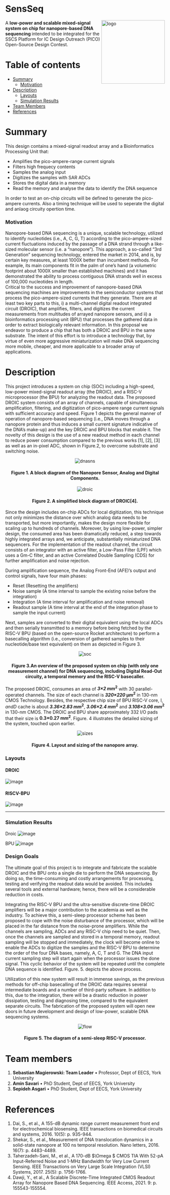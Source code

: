 # SensSeq


<img align="right" width="200" src=/figures/logo.png alt="logo">

A <b> low-power and scalable  mixed-signal system on chip for nanopore-based DNA sequencing </b> intended to be integrated for the SSCS Platform for IC Design Outreach (PICO) Open-Source Design Contest. </br>

Table of contents
==============================
<!--ts-->
  * [Summary](#Summary)
    * [Motivation](#Motivation)
  * [Description](#Description)
    * [Layouts](#Layouts)
    * [Simulation Results](#Simulation-Results)
  * [Team Members](#Team-Members)  
  * [References](#References)
<!--te-->

Summary
=======

This design contains a mixed-signal readout array and a Bioinformatics Processing Unit that:
-  Amplifies the pico-ampere-range current signals
-  Filters high frequecy contents
-  Samples the analog input 
-  Digitizes the samples with SAR ADCs
-  Stores the digital data in a memory
-  Read the memory and analyse the data to identify the DNA sequence</br>

In order to test an on-chip circuits will be defined to generate the pico-ampere currents. Also a timing technique will be used to seperate the digital and anlaog circuity opertion time.
 
### Motivation

Nanopore-based DNA sequencing is a unique, scalable technology, utilized to identify nucleotides (i.e., A, C, G, T) according to the pico-ampere-sized current fluctuations induced by the passage of a DNA strand through a like-sized molecular sensor (i.e. a “nanopore”).   This approach, a so-called “3rd Generation” sequencing technology, entered the market in 2014, and is, by certain key measures, at least 1000X better than incumbent methods.  For example, its main components fit in the palm of one’s hand (a volumetric footprint about 1000X smaller than established machines) and it has demonstrated the ability to process contiguous DNA strands well in excess of 100,000 nucleotides in length.  
Critical to the success and improvement of nanopore-based DNA sequencing machines are improvements in the semiconductor systems that process the pico-ampere-sized currents that they generate.  There are at least two key parts to this, i) a multi-channel digital readout integrated circuit (DROIC), that amplifies, filters, and digitizes the current measurements from multitudes of arrayed nanopore sensors, and ii) a bioinformatics processing unit (BPU) that processes the gathered data in order to extract biologically relevant information.
In this proposal we endeavor to produce a chip that has both a DROIC and BPU in the same substrate.  The intent of this effort is to introduce a technology that, by virtue of even more aggressive miniaturization will make DNA sequencing more mobile, cheaper, and more applicable to a broader array of applications.


Description
===========

This project introduces a system on chip (SOC) including a high-speed, low-power mixed-signal readout array (the DROIC), and a RISC-V microprocessor (the BPU) for analyzing the readout data. The proposed DROIC system consists of an array of channels, capable of simultaneous amplification, filtering, and digitization of pico-ampere range current signals with sufficient accuracy and speed. Figure 1 depicts the general manner of operation of nanopore-based sequencing (i.e., DNA moves through a nanopore protein and thus induces a small current signature indicative of the DNA’s make-up) and the key DROIC and BPU blocks that enable it.  The novelty of this design is the use of a new readout method in each channel to reduce power consumption compared to the previous works [1], [2], [3] as well as an in-pixel ADC, shown in Figure.2, to overcome substrate and switching noise. 
 
<p align="center">
  <img src=/figures/dnasns.png alt="dnasns"/>
</p>
<h4 align="center">Figure 1. A block diagram of the Nanopore Sensor, Analog and Digital Components.</h4>
   


 
<p align="center">
  <img src=/figures/droic.png alt="droic"/>
</p>
<h4 align="center">Figure 2. A simplified block diagram of DROIC[4].</h4>

Since the design includes on-chip ADCs for local digitization, this technique not only minimizes the distance over which analog data needs to be transported, but more importantly, makes the design more flexible for scaling up to hundreds of channels. Moreover, by using low-power, simpler design, the consumed area has been dramatically reduced, a step towards highly integrated arrays and, we anticipate, substantially miniaturized DNA sequencers.
For the implementation of the readout channel, the circuit consists of an integrator with an active filter, a Low-Pass Filter (LPF) which uses a Gm-C filter, and an active Correlated Double Sampling (CDS) for further amplification and noise rejection.

During amplification sequence, the Analog Front-End (AFE)’s output and control signals, have four main phases:
-  Reset (Resetting the amplifiers)
-  Noise sample (A time interval to sample the existing noise before the integration)
-  Integration (A time interval for amplification and noise removal)
-  Readout sample (A time interval at the end of the integration phase to sample the input current)</br>

Next, samples are converted to their digital equivalent using the local ADCs and then  serially transmitted  to a memory before being fetched by the RISC-V BPU (based on the open-source Rocket architecture) to perform a basecalling algorithm (i.e., conversion of gathered samples to their nucleotide/base text equivalent) on them as depicted in Figure 3.

<p align="center">
  <img src=/figures/soc.png alt="soc"/>
</p>
<h4 align="center">Figure 3.An overview of the proposed system on chip (with only one measurement channel) for DNA sequencing, including Digital Read-Out circuity, a temporal memory and the RISC-V basecaller.</h4>

The proposed DROIC, consumes an area of **_3×2 mm_<sup>2</sup>** with 30 parallel-operated channels. The size of each channel is **_320×220_ μm<sup>2</sup>** in 130-nm CMOS Technology. Besides, the respective chip size of BPU RISC-V core, I$, and D$ cache is about **_3.36×2.83 mm_<sup>2</sup>**, **_3.06×2.4 mm_<sup>2</sup>** and **_3.108×3.06 mm_<sup>2</sup>** in 130-nm CMOS.  The DROIC and BPU share approximately 332 I/O pads that their size is **0.3×0.27 mm<sup>2</sup>**. Figure. 4 illustrates the detailed sizing of the system, touched upon earlier.
  
<p align="center">
  <img src=/figures/sizes.png alt="sizes"/>
</p><h4 align="center">Figure 4. Layout and sizing of the nanopore array.</h4>


### Layouts


#### DROIC
![image](./layouts/droic.png)

#### RISCV-BPU
![image](./layouts/bpu.png)


---
### Simulation Results

Droic
![image](./layouts/droic-res.png)

BPU
![image](./layouts/bpu-res.png)

### Design Goals
The ultimate goal of this project is to integrate and fabricate the scalable  DROIC and the BPU onto a single  die to perform the DNA sequencing. By doing so, the time-consuming and costly arrangements  for processing, testing and verifying the readout data would be avoided. This  includes several tools and external hardware; hence, there will be a considerable reduction in  costs.

Integrating the RISC-V BPU and the ultra-sensitive discrete-time DROIC amplifiers will be a major contribution to the academia as well as the industry. To achieve this, a semi-sleep processor scheme has been proposed to cope with the noise disturbance of the processor, which will be placed in the far distance from the noise-prone amplifiers.  While the channels are sampling, ADCs and any RISC-V chip need to be quiet. Then, once the channels are sampled and stored in a temporal memory, readout sampling will be stopped and immediately, the clock will become online to  enable the   ADCs to digitize the samples and the RISC-V BPU to determine the order of the four DNA bases, namely, A, C, T and G. The DNA input current sampling step will start again when the processor issues the done signal. This cyclic behavior of the system will be repeated until the complete DNA sequence is identified. Figure. 5. depicts the above process. 

Utilization of this new system will result in immense savings, as the previous methods for off-chip basecalling of the DROIC data requires several intermediate boards and a number of third-party software. In addition to this, due to the integration, there will be a drastic reduction in power dissipation, testing and diagnosing time, compared to the equivalent separate circuits. 
The fabrication of the proposed system will open new doors in future development and design of low-power, scalable DNA sequencing systems.


<p align="center">
  <img src=/figures/flow.png alt="flow"/>
</p> 
 <h4 align="center">Figure 5. The diagram of a semi-sleep RISC-V processor.</h4> 


Team members
============

1.	**Sebastian Magierowski: Team Leader**
  •	Professor, Dept of EECS, York University
2.	**Amin Savari**
  •	PhD Student, Dept of EECS, York University
3.	**Sepideh Asgari**
  •	PhD Student, Dept of EECS, York University

References
==========

1.	Dai, S., et al., A 155-dB dynamic range current measurement front end for electrochemical biosensing. IEEE transactions on biomedical circuits and systems, 2016. 10(5): p. 935-944.
2.	Shekar, S., et al., Measurement of DNA translocation dynamics in a solid-state nanopore at 100 ns temporal resolution. Nano letters, 2016. 16(7): p. 4483-4489.
3.	Taherzadeh-Sani, M., et al., A 170-dB $\Omega $ CMOS TIA With 52-pA Input-Referred Noise and 1-MHz Bandwidth for Very Low Current Sensing. IEEE Transactions on Very Large Scale Integration (VLSI) Systems, 2017. 25(5): p. 1756-1766.
4.	Dawji, Y., et al., A Scalable Discrete-Time Integrated CMOS Readout Array for Nanopore Based DNA Sequencing. IEEE Access, 2021. 9: p. 155543-155554.

